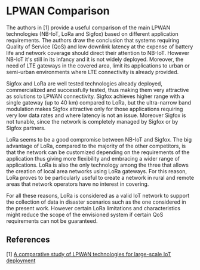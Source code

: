 # LPWAN Comparison

The authors in [1] provide a useful comparison of the main LPWAN technologies (NB-IoT, LoRa and Sigfox) based on different application requirements. The authors draw the conclusion that systems requiring Quality of Service (QoS) and low downlink latency at the expense of battery life and network coverage should direct their attention to NB-IoT. However NB-IoT it's still in its infancy and it is not widely deployed. Moreover, the need of LTE gateways in the covered area, limit its applications to urban or semi-urban environments where LTE connectivity is already provided. 

Sigfox and LoRa are well tested technologies already deployed, commercialized and successfully tested, thus making them very attractive as solutions to LPWAN connectivity. Sigfox achieves higher range with a single gateway (up to 40 km) compared to LoRa, but the ultra-narrow band modulation makes Sigfox attractive only for those applications requiring very low data rates and where latency is not an issue. Moreover Sigfox is not tunable, since the network is completely managed by Sigfox or by Sigfox partners.

LoRa seems to be a good compromise between NB-IoT and Sigfox. The big advantage of LoRa, compared to the majority of the other competitors, is that the network can be customized depending on the requirements of the application thus giving more flexibility and embracing a wider range of applications. LoRa is also the only technology among the three that allows the creation of local area networks using LoRa gateways. For this reason, LoRa proves to be particularly useful to create a network in rural and remote areas that network operators have no interest in covering.

For all these reasons, LoRa is considered as a valid IoT network to support the collection of data in disaster scenarios such as the one considered in the present work. However certain LoRa limitations and characteristics might reduce the scope of the envisioned system if certain QoS requirements can not be guaranteed. 

## References

\[1\] [A comparative study of LPWAN technologies for large-scale IoT deployment](https://www.sciencedirect.com/science/article/pii/S2405959517302953)